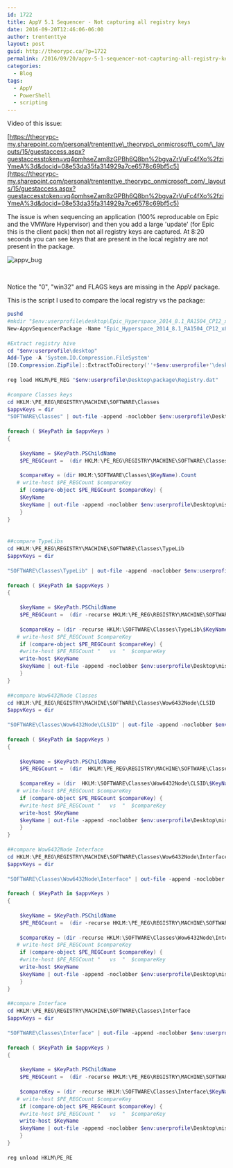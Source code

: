 ```yaml
---
id: 1722
title: AppV 5.1 Sequencer - Not capturing all registry keys
date: 2016-09-20T12:46:06-06:00
author: trententtye
layout: post
guid: http://theorypc.ca/?p=1722
permalink: /2016/09/20/appv-5-1-sequencer-not-capturing-all-registry-keys/
categories:
  - Blog
tags:
  - AppV
  - PowerShell
  - scripting
---
```

Video of this issue:

[https://theorypc-my.sharepoint.com/personal/trententtye\_theorypc\_onmicrosoft\_com/\_layouts/15/guestaccess.aspx?guestaccesstoken=vq4pmhseZam8zGPBh6Q8bn%2bgvaZrVuFc4fXo%2fziYmeA%3d&docid=08e53da35fa314929a7ce6578c69bf5c5](https://theorypc-my.sharepoint.com/personal/trententtye_theorypc_onmicrosoft_com/_layouts/15/guestaccess.aspx?guestaccesstoken=vq4pmhseZam8zGPBh6Q8bn%2bgvaZrVuFc4fXo%2fziYmeA%3d&docid=08e53da35fa314929a7ce6578c69bf5c5)

The issue is when sequencing an application (100% reproducable on Epic and the VMWare Hypervisor) and then you add a large 'update' (for Epic this is the client pack) then not all registry keys are captured.  At 8:20 seconds you can see keys that are present in the local registry are not present in the package.

<img class="aligncenter size-full wp-image-1723" src="/wp-content/uploads/2016/09/AppV_Bug.png" alt="appv_bug" width="586" height="826" srcset="/wp-content/uploads/2016/09/AppV_Bug.png 586w, /wp-content/uploads/2016/09/AppV_Bug-213x300.png 213w" sizes="(max-width: 586px) 100vw, 586px" /> 

&nbsp;

Notice the "0", "win32" and FLAGS keys are missing in the AppV package.

This is the script I used to compare the local registry vs the package:


```powershell
pushd
#mkdir "$env:userprofile\desktop\Epic_Hyperspace_2014_8.1_RA1504_CP12_x86"
New-AppvSequencerPackage -Name "Epic_Hyperspace_2014_8.1_RA1504_CP12_x86" -OutputPath "$env:userprofile\desktop" -FullLoad -Installer "AppV-2014_Hyperspace_Install.bat" 

#Extract registry hive
cd "$env:userprofile\desktop"
Add-Type -A 'System.IO.Compression.FileSystem'
[IO.Compression.ZipFile]::ExtractToDirectory(''+$env:userprofile+'\desktop\Epic_Hyperspace_2014_8.1_RA1504_CP12_x86\Epic_Hyperspace_2014_8.1_RA1504_CP12_x86.appv', ''+$env:userprofile+'\Desktop\package')

reg load HKLM\PE_REG "$env:userprofile\Desktop\package\Registry.dat"

#compare Classes keys
cd HKLM:\PE_REG\REGISTRY\MACHINE\SOFTWARE\Classes
$appvKeys = dir
"SOFTWARE\Classes" | out-file -append -noclobber $env:userprofile\Desktop\mismatched_registry_entry.txt

foreach ( $KeyPath in $appvKeys )
{

    $keyName = $KeyPath.PSChildName
    $PE_REGCount =  (dir HKLM:\PE_REG\REGISTRY\MACHINE\SOFTWARE\Classes\$keyname).Count

    $compareKey = (dir HKLM:\SOFTWARE\Classes\$KeyName).Count
   # write-host $PE_REGCount $compareKey
    if (compare-object $PE_REGCount $compareKey) { 
    $KeyName
    $keyName | out-file -append -noclobber $env:userprofile\Desktop\mismatched_registry_entry.txt
    }
}


##compare TypeLibs
cd HKLM:\PE_REG\REGISTRY\MACHINE\SOFTWARE\Classes\TypeLib
$appvKeys = dir

"SOFTWARE\Classes\TypeLib" | out-file -append -noclobber $env:userprofile\Desktop\mismatched_registry_entry.txt

foreach ( $KeyPath in $appvKeys )
{

    $keyName = $KeyPath.PSChildName
    $PE_REGCount =  (dir -recurse HKLM:\PE_REG\REGISTRY\MACHINE\SOFTWARE\Classes\TypeLib\$keyname).subkeyCount

    $compareKey = (dir -recurse HKLM:\SOFTWARE\Classes\TypeLib\$KeyName).subkeyCount
   # write-host $PE_REGCount $compareKey
    if (compare-object $PE_REGCount $compareKey) { 
    #write-host $PE_REGCount "   vs  "  $compareKey
    write-host $KeyName
    $keyName | out-file -append -noclobber $env:userprofile\Desktop\mismatched_registry_entry.txt
    }
}

##compare Wow6432Node Classes
cd HKLM:\PE_REG\REGISTRY\MACHINE\SOFTWARE\Classes\Wow6432Node\CLSID
$appvKeys = dir

"SOFTWARE\Classes\Wow6432Node\CLSID" | out-file -append -noclobber $env:userprofile\Desktop\mismatched_registry_entry.txt

foreach ( $KeyPath in $appvKeys )
{

    $keyName = $KeyPath.PSChildName
    $PE_REGCount =  (dir  HKLM:\PE_REG\REGISTRY\MACHINE\SOFTWARE\Classes\Wow6432Node\CLSID\$keyname).subkeyCount

    $compareKey = (dir  HKLM:\SOFTWARE\Classes\Wow6432Node\CLSID\$KeyName).subkeyCount
   # write-host $PE_REGCount $compareKey
    if (compare-object $PE_REGCount $compareKey) { 
    #write-host $PE_REGCount "   vs  "  $compareKey
    write-host $KeyName
    $keyName | out-file -append -noclobber $env:userprofile\Desktop\mismatched_registry_entry.txt
    }
}

##compare Wow6432Node Interface
cd HKLM:\PE_REG\REGISTRY\MACHINE\SOFTWARE\Classes\Wow6432Node\Interface
$appvKeys = dir

"SOFTWARE\Classes\Wow6432Node\Interface" | out-file -append -noclobber $env:userprofile\Desktop\mismatched_registry_entry.txt

foreach ( $KeyPath in $appvKeys )
{

    $keyName = $KeyPath.PSChildName
    $PE_REGCount =  (dir -recurse HKLM:\PE_REG\REGISTRY\MACHINE\SOFTWARE\Classes\Wow6432Node\Interface\$keyname).subkeyCount

    $compareKey = (dir -recurse HKLM:\SOFTWARE\Classes\Wow6432Node\Interface\$KeyName).subkeyCount
   # write-host $PE_REGCount $compareKey
    if (compare-object $PE_REGCount $compareKey) { 
    #write-host $PE_REGCount "   vs  "  $compareKey
    write-host $KeyName
    $keyName | out-file -append -noclobber $env:userprofile\Desktop\mismatched_registry_entry.txt
    }
}

##compare Interface
cd HKLM:\PE_REG\REGISTRY\MACHINE\SOFTWARE\Classes\Interface
$appvKeys = dir

"SOFTWARE\Classes\Interface" | out-file -append -noclobber $env:userprofile\Desktop\mismatched_registry_entry.txt

foreach ( $KeyPath in $appvKeys )
{

    $keyName = $KeyPath.PSChildName
    $PE_REGCount =  (dir -recurse HKLM:\PE_REG\REGISTRY\MACHINE\SOFTWARE\Classes\Interface\$keyname).subkeyCount

    $compareKey = (dir -recurse HKLM:\SOFTWARE\Classes\Interface\$KeyName).subkeyCount
   # write-host $PE_REGCount $compareKey
    if (compare-object $PE_REGCount $compareKey) { 
    #write-host $PE_REGCount "   vs  "  $compareKey
    write-host $KeyName
    $keyName | out-file -append -noclobber $env:userprofile\Desktop\mismatched_registry_entry.txt
    }
}

reg unload HKLM\PE_RE
```


&nbsp;

<!-- AddThis Advanced Settings generic via filter on the_content -->

<!-- AddThis Share Buttons generic via filter on the_content -->